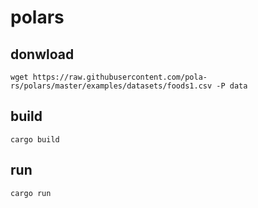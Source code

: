 # polars

## donwload

```shell
wget https://raw.githubusercontent.com/pola-rs/polars/master/examples/datasets/foods1.csv -P data
```

## build

```shell
cargo build
```

## run

```shell
cargo run
```
